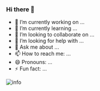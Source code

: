### Hi there 👋

- 🔭 I’m currently working on ...
- 🌱 I’m currently learning ...
- 👯 I’m looking to collaborate on ...
- 🤔 I’m looking for help with ...
- 💬 Ask me about ...
- 📫 How to reach me: ...
- 😄 Pronouns: ...
- ⚡ Fun fact: ...


![info](https://github-readme-stats.vercel.app/api?username=mao0824&show_icons=true&count_private=true&hide=prs&theme=synthwave)


